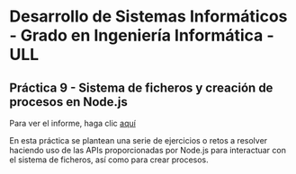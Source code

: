 # Desarrollo de Sistemas Informáticos - Grado en Ingeniería Informática - ULL
## Práctica 9 - Sistema de ficheros y creación de procesos en Node.js


Para ver el informe, haga clic [aquí](https://ull-esit-inf-dsi-2021.github.io/ull-esit-inf-dsi-20-21-prct09-async-fs-process-alu0101216126/)

En esta práctica se plantean una serie de ejercicios o retos a resolver haciendo uso de las APIs proporcionadas por Node.js para interactuar con el sistema de ficheros, así como para crear procesos.
